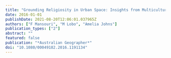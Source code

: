 ```yaml
---
title: "Grounding Religiosity in Urban Space: Insights from Multicultural Melbourne"
date: 2016-01-01
publishDate: 2021-08-20T12:06:01.037965Z
authors: ["F Mansouri", "M Lobo", "Amelia Johns"]
publication_types: ["2"]
abstract: ""
featured: false
publication: "*Australian Geographer*"
doi: "10.1080/00049182.2016.1191134"
---
```


